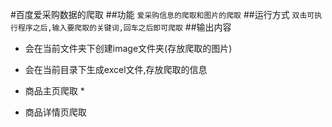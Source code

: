 #百度爱采购数据的爬取
##功能
```爱采购信息的爬取和图片的爬取```
##运行方式
```双击可执行程序之后,输入要爬取的关键词,回车之后即可爬取```
##输出内容
* 会在当前文件夹下创建image文件夹(存放爬取的图片)
* 会在当前目录下生成excel文件,存放爬取的信息

* 商品主页爬取
    *
* 商品详情页爬取